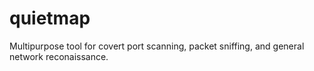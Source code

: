 # quietmap
Multipurpose tool for covert port scanning, packet sniffing, and general network reconaissance.
